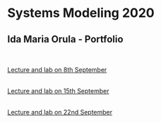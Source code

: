# Systems Modeling 2020
## Ida Maria Orula - Portfolio
<br>

[Lecture and lab on 8th September](/Ida_Maria_Orula/week_1.md)<br><br>

[Lecture and lab on 15th September](/Ida_Maria_Orula/week_2.md)<br><br>

[Lecture and lab on 22nd September](/Ida_Maria_Orula/week_3.md)<br><br>
